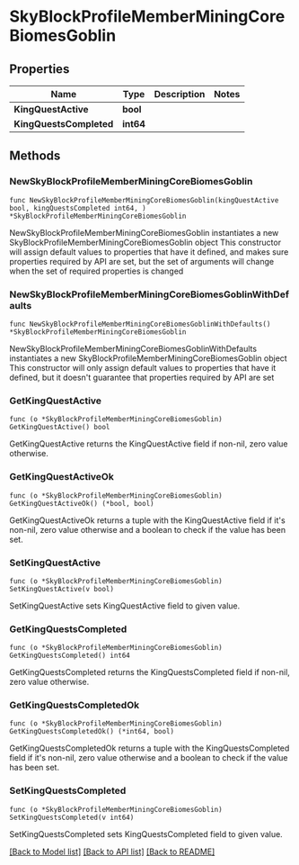 # SkyBlockProfileMemberMiningCoreBiomesGoblin

## Properties

Name | Type | Description | Notes
------------ | ------------- | ------------- | -------------
**KingQuestActive** | **bool** |  | 
**KingQuestsCompleted** | **int64** |  | 

## Methods

### NewSkyBlockProfileMemberMiningCoreBiomesGoblin

`func NewSkyBlockProfileMemberMiningCoreBiomesGoblin(kingQuestActive bool, kingQuestsCompleted int64, ) *SkyBlockProfileMemberMiningCoreBiomesGoblin`

NewSkyBlockProfileMemberMiningCoreBiomesGoblin instantiates a new SkyBlockProfileMemberMiningCoreBiomesGoblin object
This constructor will assign default values to properties that have it defined,
and makes sure properties required by API are set, but the set of arguments
will change when the set of required properties is changed

### NewSkyBlockProfileMemberMiningCoreBiomesGoblinWithDefaults

`func NewSkyBlockProfileMemberMiningCoreBiomesGoblinWithDefaults() *SkyBlockProfileMemberMiningCoreBiomesGoblin`

NewSkyBlockProfileMemberMiningCoreBiomesGoblinWithDefaults instantiates a new SkyBlockProfileMemberMiningCoreBiomesGoblin object
This constructor will only assign default values to properties that have it defined,
but it doesn't guarantee that properties required by API are set

### GetKingQuestActive

`func (o *SkyBlockProfileMemberMiningCoreBiomesGoblin) GetKingQuestActive() bool`

GetKingQuestActive returns the KingQuestActive field if non-nil, zero value otherwise.

### GetKingQuestActiveOk

`func (o *SkyBlockProfileMemberMiningCoreBiomesGoblin) GetKingQuestActiveOk() (*bool, bool)`

GetKingQuestActiveOk returns a tuple with the KingQuestActive field if it's non-nil, zero value otherwise
and a boolean to check if the value has been set.

### SetKingQuestActive

`func (o *SkyBlockProfileMemberMiningCoreBiomesGoblin) SetKingQuestActive(v bool)`

SetKingQuestActive sets KingQuestActive field to given value.


### GetKingQuestsCompleted

`func (o *SkyBlockProfileMemberMiningCoreBiomesGoblin) GetKingQuestsCompleted() int64`

GetKingQuestsCompleted returns the KingQuestsCompleted field if non-nil, zero value otherwise.

### GetKingQuestsCompletedOk

`func (o *SkyBlockProfileMemberMiningCoreBiomesGoblin) GetKingQuestsCompletedOk() (*int64, bool)`

GetKingQuestsCompletedOk returns a tuple with the KingQuestsCompleted field if it's non-nil, zero value otherwise
and a boolean to check if the value has been set.

### SetKingQuestsCompleted

`func (o *SkyBlockProfileMemberMiningCoreBiomesGoblin) SetKingQuestsCompleted(v int64)`

SetKingQuestsCompleted sets KingQuestsCompleted field to given value.



[[Back to Model list]](../README.md#documentation-for-models) [[Back to API list]](../README.md#documentation-for-api-endpoints) [[Back to README]](../README.md)


